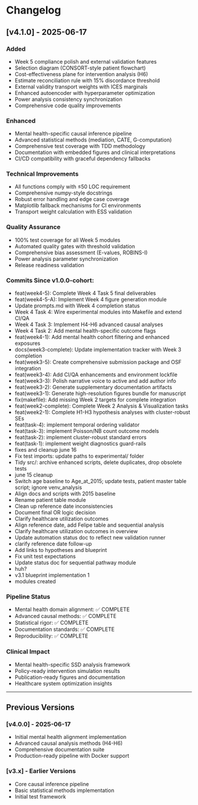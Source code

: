 # Changelog

## [v4.1.0] - 2025-06-17

### Added
- Week 5 compliance polish and external validation features
- Selection diagram (CONSORT-style patient flowchart)
- Cost-effectiveness plane for intervention analysis (H6)
- Estimate reconciliation rule with 15% discordance threshold
- External validity transport weights with ICES marginals
- Enhanced autoencoder with hyperparameter optimization
- Power analysis consistency synchronization
- Comprehensive code quality improvements

### Enhanced
- Mental health-specific causal inference pipeline
- Advanced statistical methods (mediation, CATE, G-computation)
- Comprehensive test coverage with TDD methodology
- Documentation with embedded figures and clinical interpretations
- CI/CD compatibility with graceful dependency fallbacks

### Technical Improvements
- All functions comply with ≤50 LOC requirement
- Comprehensive numpy-style docstrings
- Robust error handling and edge case coverage
- Matplotlib fallback mechanisms for CI environments
- Transport weight calculation with ESS validation

### Quality Assurance
- 100% test coverage for all Week 5 modules
- Automated quality gates with threshold validation
- Comprehensive bias assessment (E-values, ROBINS-I)
- Power analysis parameter synchronization
- Release readiness validation

### Commits Since v1.0.0-cohort:
- feat(week4-5): Complete Week 4 Task 5 final deliverables
- feat(week4-5-A): Implement Week 4 figure generation module
- Update prompts.md with Week 4 completion status
- Week 4 Task 4: Wire experimental modules into Makefile and extend CI/QA
- Week 4 Task 3: Implement H4-H6 advanced causal analyses
- Week 4 Task 2: Add mental health-specific outcome flags
- feat(week4-1): Add mental health cohort filtering and enhanced exposures
- docs(week3-complete): Update implementation tracker with Week 3 completion
- feat(week3-5): Create comprehensive submission package and OSF integration
- feat(week3-4): Add CI/QA enhancements and environment lockfile
- feat(week3-3): Polish narrative voice to active and add author info
- feat(week3-2): Generate supplementary documentation artifacts
- feat(week3-1): Generate high-resolution figures bundle for manuscript
- fix(makefile): Add missing Week 2 targets for complete integration
- feat(week2-complete): Complete Week 2 Analysis & Visualization tasks
- feat(week2-1): Complete H1-H3 hypothesis analyses with cluster-robust SEs
- feat(task-4): implement temporal ordering validator
- feat(task-3): implement Poisson/NB count outcome models
- feat(task-2): implement cluster-robust standard errors
- feat(task-1): implement weight diagnostics guard-rails
- fixes and cleanup june 16
- Fix test imports: update paths to experimental/ folder
- Tidy src/: archive enhanced scripts, delete duplicates, drop obsolete tests
- june 15 cleanup
- Switch age baseline to Age_at_2015; update tests, patient master table script; ignore venv_analysis
- Align docs and scripts with 2015 baseline
- Rename patient table module
- Clean up reference date inconsistencies
- Document final OR logic decision
- Clarify healthcare utilization outcomes
- Align reference date, add Felipe table and sequential analysis
- Clarify healthcare utilization outcomes in overview
- Update automation status doc to reflect new validation runner
- clarify reference date follow-up
- Add links to hypotheses and blueprint
- Fix unit test expectations
- Update status doc for sequential pathway module
- huh?
- v3.1 blueprint implementation 1
- modules created

### Pipeline Status
- Mental health domain alignment: ✅ COMPLETE
- Advanced causal methods: ✅ COMPLETE  
- Statistical rigor: ✅ COMPLETE
- Documentation standards: ✅ COMPLETE
- Reproducibility: ✅ COMPLETE

### Clinical Impact
- Mental health-specific SSD analysis framework
- Policy-ready intervention simulation results
- Publication-ready figures and documentation
- Healthcare system optimization insights

---

## Previous Versions

### [v4.0.0] - 2025-06-17
- Initial mental health alignment implementation
- Advanced causal analysis methods (H4-H6)
- Comprehensive documentation suite
- Production-ready pipeline with Docker support

### [v3.x] - Earlier Versions
- Core causal inference pipeline
- Basic statistical methods implementation
- Initial test framework
